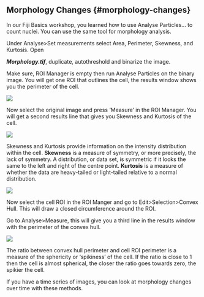 ## Morphology Changes {#morphology-changes}

In our Fiji Basics workshop, you learned how to use Analyse Particles… to count nuclei. You can use the same tool for morphology analysis.

Under Analyse&gt;Set measurements select Area, Perimeter, Skewness, and Kurtosis. Open

_**Morphology.tif**_, duplicate, autothreshold and binarize the image.

Make sure, ROI Manager is empty then run Analyse Particles on the binary image. You will get one ROI that outlines the cell, the results window shows you the perimeter of the cell.

![](/assets/part4/morphology_changes.jpg)

Now select the original image and press ‘Measure’ in the ROI Manager. You will get a second results line that gives you Skewness and Kurtosis of the cell.

![](/assets/part4/morphology_changes_result.jpg)

Skewness and Kurtosis provide information on the intensity distribution within the cell. **Skewness** is a measure of symmetry, or more precisely, the lack of symmetry. A distribution, or data set, is symmetric if it looks the same to the left and right of the centre point. **Kurtosis** is a measure of whether the data are heavy-tailed or light-tailed relative to a normal distribution.

![](/assets/part4/skewness_and_kurtosis.jpg)

Now select the cell ROI in the ROI Manger and go to Edit&gt;Selection&gt;Convex Hull. This will draw a closed circumference around the ROI.

Go to Analyse&gt;Measure, this will give you a third line in the results window with the perimeter of the convex hull.

![](/assets/part4/convex_hull.jpg)

The ratio between convex hull perimeter and cell ROI perimeter is a measure of the sphericity or ‘spikiness’ of the cell. If the ratio is close to 1 then the cell is almost spherical, the closer the ratio goes towards zero, the spikier the cell.

If you have a time series of images, you can look at morphology changes over time with these methods.


